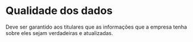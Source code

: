 # Qualidade dos dados

Deve ser garantido aos titulares que as informações que a empresa tenha sobre eles sejam verdadeiras e atualizadas.